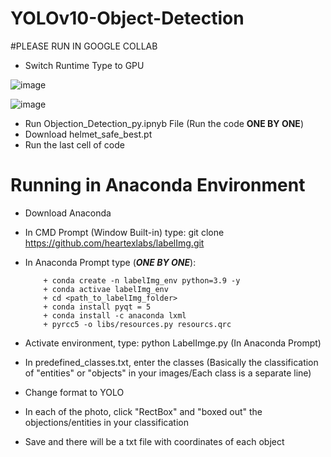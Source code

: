 # YOLOv10-Object-Detection #

#PLEASE RUN IN GOOGLE COLLAB

- Switch Runtime Type to GPU

![image](https://github.com/KhangTheKangaroo/YOLOv10-Object-Detection/assets/171163677/290a7e67-563c-48e9-9793-4ee6e74114c2)

  
![image](https://github.com/KhangTheKangaroo/YOLOv10-Object-Detection/assets/171163677/cc582590-51a5-40ea-a4d9-097f200d3fa1)

- Run Objection_Detection_py.ipnyb File (Run the code **ONE BY ONE**)
- Download helmet_safe_best.pt
- Run the last cell of code

# Running in Anaconda Environment

- Download Anaconda
- In CMD Prompt (Window Built-in) type: git clone https://github.com/heartexlabs/labelImg.git
- In Anaconda Prompt type (***ONE BY ONE***):
  
          + conda create -n labelImg_env python=3.9 -y
          + conda activae labelImg_env
          + cd <path_to_labelImg_folder>
          + conda install pyqt = 5
          + conda install -c anaconda lxml
          + pyrcc5 -o libs/resources.py resourcs.qrc
  
- Activate environment, type: python LabelImge.py (In Anaconda Prompt)
- In predefined_classes.txt, enter the classes (Basically the classification of "entities" or "objects" in your images/Each class is a separate line)
- Change format to YOLO
- In each of the photo, click "RectBox" and "boxed out" the objections/entities in your classification
- Save and there will be a txt file with coordinates of each object
